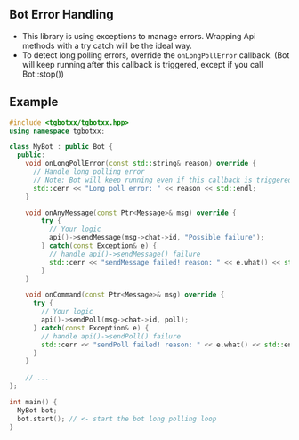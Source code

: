 ## Bot Error Handling
- This library is using exceptions to manage errors. Wrapping Api methods with a try catch will be the ideal way. 
- To detect long polling errors, override the `onLongPollError` callback. (Bot will keep running after this callback is triggered, except if you call Bot::stop())

## Example

```cpp
#include <tgbotxx/tgbotxx.hpp>
using namespace tgbotxx;

class MyBot : public Bot {
  public:
    void onLongPollError(const std::string& reason) override {
      // Handle long polling error
      // Note: Bot will keep running even if this callback is triggered, to stop the bot call Bot::stop();
      std::cerr << "Long poll error: " << reason << std::endl; 
    }

    void onAnyMessage(const Ptr<Message>& msg) override {
        try {
          // Your logic
          api()->sendMessage(msg->chat->id, "Possible failure");
        } catch(const Exception& e) {
          // handle api()->sendMessage() failure
          std::cerr << "sendMessage failed! reason: " << e.what() << std::endl;
        }
    }

    void onCommand(const Ptr<Message>& msg) override {
      try {
        // Your logic
        api()->sendPoll(msg->chat->id, poll);
      } catch(const Exception& e) {
        // handle api()->sendPoll() failure
        std::cerr << "sendPoll failed! reason: " << e.what() << std::endl;
      }
    }
    
    // ...
};

int main() {
  MyBot bot;
  bot.start(); // <- start the bot long polling loop 
}
```
